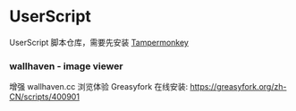 # UserScript
UserScript 脚本仓库，需要先安装 [Tampermonkey](https://chrome.google.com/webstore/detail/tampermonkey/dhdgffkkebhmkfjojejmpbldmpobfkfo)


### wallhaven - image viewer
增强 wallhaven.cc 浏览体验
Greasyfork 在线安装:
https://greasyfork.org/zh-CN/scripts/400901